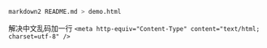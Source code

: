 ```bash
markdown2 README.md > demo.html
```
解决中文乱码加一行
`<meta http-equiv="Content-Type" content="text/html; charset=utf-8" />`